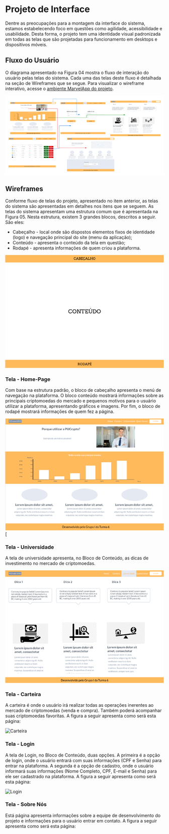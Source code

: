 
# Projeto de Interface

Dentre as preocupações para a montagem da interface do sistema, estamos estabelecendo foco em questões como agilidade, acessibilidade e usabilidade. Desta forma, o projeto tem uma identidade visual padronizada em todas as telas que são projetadas para funcionamento em desktops e dispositivos móveis. 

## Fluxo do Usuário

O diagrama apresentado na Figura 04 mostra o fluxo de interação do usuário pelas telas do sistema. Cada uma das telas deste fluxo é detalhada na seção de Wireframes que se segue. Para visualizar o wireframe interativo, acesse o [ambiente MarvelApp do projeto](https://marvelapp.com/prototype/i41ajjb). 

 ![UserFlow](img/user-flow.png)


## Wireframes

Conforme fluxo de telas do projeto, apresentado no item anterior, as telas do sistema são apresentadas em detalhes nos itens que se seguem. As telas do sistema apresentam uma estrutura comum que é apresentada na Figura 05. Nesta estrutura, existem 3 grandes blocos, descritos a seguir. São eles: 

* Cabeçalho - local onde são dispostos elementos fixos de identidade (logo) e navegação principal do site (menu da aplicação);
* Conteúdo - apresenta o conteúdo da tela em questão; 
* Rodapé - apresenta informações de quem criou a plataforma.

![Padrão de Layout](img/padrao.png)
 
### Tela - Home-Page

Com base na estrutura padrão, o bloco de cabeçalho apresenta o menú de navegação na plataforma. O bloco conteúdo mostrará informações sobre as principais criptomoedas do mercado e pequenos motivos para o usuário utilizar a plataforma, apresentando gráficos e imagens. Por fim, o bloco de rodapé mostrará informações de quem fez a página.

![Home](img/home-2.png)[

### Tela - Universidade

A tela de universidade apresenta, no Bloco de Conteúdo, as dicas de investimento no mercado de criptomoedas. 

![Universidade](img/universidade.png)

### Tela - Carteira

A carteira é onde o usuário irá realizar todas as operações inerentes ao mercado de criptomoedas (venda e compra). Também poderá acompanhar suas criptomoedas favoritas. A figura a seguir apresenta como será esta página:

![Carteira](carteira.png)

### Tela - Login

A tela de Login, no Bloco de Conteúdo, duas opções. A primeira é a opção de login, onde o usuário entrará com suas informações (CPF e Senha) para entrar na plataforma. A segunda é a opção de cadastro, onde o usuário informará suas informações (Nome Completo, CPF, E-mail e Senha) para ele ser cadastrado na plataforma. A figura a seguir apresenta como será esta página: 

![Login](login.png)

### Tela - Sobre Nós

Está página apresenta informações sobre a equipe de desenvolvimento do projeto e informações para o usuário entrar em contato. A figura a seguir apresenta como será esta página: 
